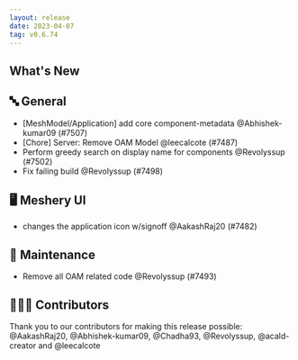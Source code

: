 ```yaml
---
layout: release
date: 2023-04-07
tag: v0.6.74
---
```


## What's New
## 🔤 General
- [MeshModel/Application] add core component-metadata @Abhishek-kumar09 (#7507)
- [Chore] Server: Remove OAM Model @leecalcote (#7487)
- Perform greedy search on display name for components @Revolyssup (#7502)
- Fix failing build @Revolyssup (#7498)

## 🖥 Meshery UI

- changes the application icon w/signoff @AakashRaj20 (#7482)

## 🧰 Maintenance

- Remove all OAM related code @Revolyssup (#7493)

## 👨🏽‍💻 Contributors

Thank you to our contributors for making this release possible:
@AakashRaj20, @Abhishek-kumar09, @Chadha93, @Revolyssup, @acald-creator and @leecalcote
